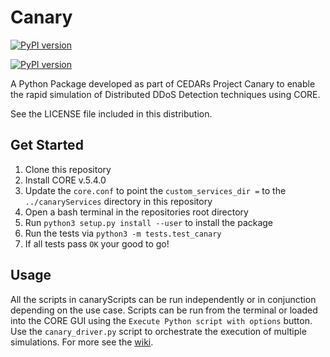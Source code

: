 # Canary
[![PyPI version](https://badge.fury.io/py/canary-pkg-whoward3.svg)](https://badge.fury.io/py/canary-pkg-whoward3)

[![PyPI version](https://badge.fury.io/py/canary-pkg-whoward3.svg)](https://badge.fury.io/py/canary-pkg-whoward3)

A Python Package developed as part of CEDARs Project Canary to enable the rapid simulation of Distributed DDoS Detection techniques using CORE.



See the LICENSE file included in this distribution.

## Get Started

1. Clone this repository
2. Install CORE v.5.4.0
3. Update the ``core.conf`` to point the  ``custom_services_dir =`` to the ``../canaryServices`` directory in this repository
4. Open a bash terminal in the repositories root directory
5. Run ``python3 setup.py install --user`` to install the package
6. Run the tests via ``python3 -m tests.test_canary``
7. If all tests pass ``OK`` your good to go!

## Usage

All the scripts in canaryScripts can be run independently or in conjunction depending on the use case. Scripts can be run from the terminal or loaded into the CORE GUI using the ``Execute Python script with options`` button. Use the ``canary_driver.py`` script to orchestrate the execution of multiple simulations. For more see the [wiki](https://github.com/whoward3/Canary/wiki/home).
